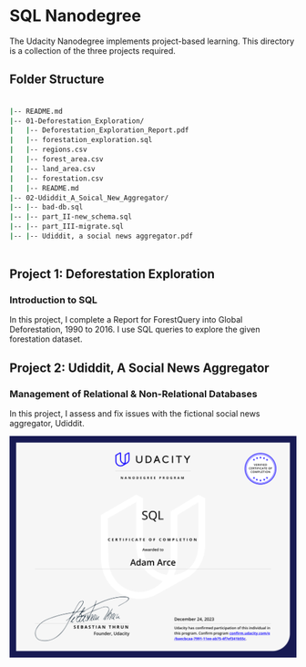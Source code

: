 # SQL Nanodegree

The Udacity Nanodegree implements project-based learning. This directory is a collection of the three projects required. 

## Folder Structure

```bash

|-- README.md
|-- 01-Deforestation_Exploration/
|   |-- Deforestation_Exploration_Report.pdf
|   |-- forestation_exploration.sql
|   |-- regions.csv
|   |-- forest_area.csv
|   |-- land_area.csv
|   |-- forestation.csv
|   |-- README.md
|-- 02-Udiddit_A_Soical_New_Aggregator/
|-- |-- bad-db.sql
|-- |-- part_II-new_schema.sql
|-- |-- part_III-migrate.sql
|-- |-- Udiddit, a social news aggregator.pdf



```

## Project 1: Deforestation Exploration
### Introduction to SQL
In this project, I complete a Report for ForestQuery into Global Deforestation, 1990 to 2016. I use SQL queries to explore the given forestation dataset.

## Project 2: Udiddit, A Social News Aggregator
### Management of Relational & Non-Relational Databases
In this project, I assess and fix issues with the fictional social news aggregator, Udiddit. 


![](12242023-SQL_nanodegree.svg)
